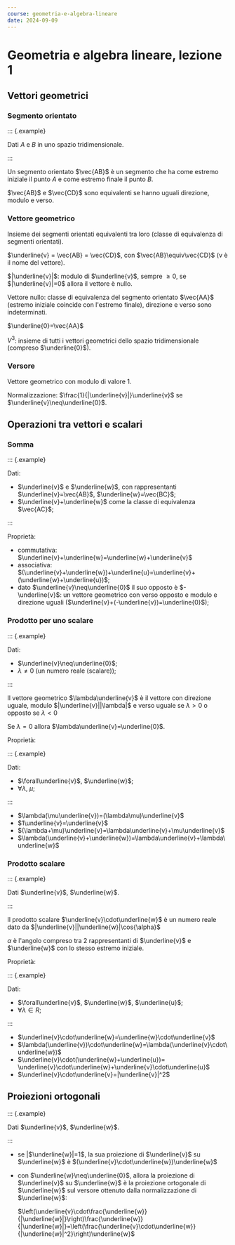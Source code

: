 ```yaml
---
course: geometria-e-algebra-lineare
date: 2024-09-09
---
```


# Geometria e algebra lineare, lezione 1

## Vettori geometrici

### Segmento orientato

::: {.example}

Dati $A$ e $B$ in uno spazio tridimensionale.

:::

Un segmento orientato $\vec{AB}$ è un segmento che ha come estremo iniziale il
punto $A$ e come estremo finale il punto $B$.

$\vec{AB}$ e $\vec{CD}$ sono equivalenti se hanno uguali direzione, modulo e
verso.

### Vettore geometrico

Insieme dei segmenti orientati equivalenti tra loro (classe di equivalenza di
segmenti orientati).

$\underline{v} = \vec{AB} = \vec{CD}$, con $\vec{AB}\equiv\vec{CD}$ (v è il nome
del vettore).

$|\underline{v}|$: modulo di $\underline{v}$, sempre $\ge{0}$, se
$|\underline{v}|=0$ allora il vettore è nullo.

Vettore nullo: classe di equivalenza del segmento orientato $\vec{AA}$ (estremo
iniziale coincide con l'estremo finale), direzione e verso sono indeterminati.

$\underline{0}=\vec{AA}$

$V^3$: insieme di tutti i vettori geometrici dello spazio tridimensionale
(compreso $\underline{0}$).

### Versore

Vettore geometrico con modulo di valore $1$.

Normalizzazione: $\frac{1}{|\underline{v}|}\underline{v}$ se
$\underline{v}\neq\underline{0}$.

## Operazioni tra vettori e scalari

### Somma

::: {.example}

Dati:

- $\underline{v}$ e $\underline{w}$, con rappresentanti
  $\underline{v}=\vec{AB}$, $\underline{w}=\vec{BC}$;
- $\underline{v}+\underline{w}$ come la classe di equivalenza $\vec{AC}$;

:::

Proprietà:

- commutativa: $\underline{v}+\underline{w}=\underline{w}+\underline{v}$
- associativa:
  $(\underline{v}+\underline{w})+\underline{u}=\underline{v}+(\underline{w}+\underline{u})$;
- dato $\underline{v}\neq\underline{0}$ il suo opposto è $-\underline{v}$: un
  vettore geometrico con verso opposto e modulo e direzione uguali
  ($\underline{v}+(-\underline{v})=\underline{0}$);

### Prodotto per uno scalare

::: {.example}

Dati:

- $\underline{v}\neq\underline{0}$;
- $\lambda\neq0$ (un numero reale (scalare));

:::

Il vettore geometrico $\lambda\underline{v}$ è il vettore con direzione uguale,
modulo $|\underline{v}||\lambda|$ e verso uguale se $\lambda>0$ o opposto se
$\lambda<0$

Se $\lambda=0$ allora $\lambda\underline{v}=\underline{0}$.

Proprietà:

::: {.example}

Dati:

- $\forall\underline{v}$, $\underline{w}$;
- $\forall\lambda$, $\mu$;

:::

- $\lambda(\mu\underline{v})=(\lambda\mu)\underline{v}$
- $1\underline{v}=\underline{v}$
- $(\lambda+\mu)\underline{v}=\lambda\underline{v}+\mu\underline{v}$
- $\lambda(\underline{v}+\underline{w})=\lambda\underline{v}+\lambda\underline{w}$

### Prodotto scalare

::: {.example}

Dati $\underline{v}$, $\underline{w}$.

:::

Il prodotto scalare $\underline{v}\cdot\underline{w}$ è un numero reale dato da
$|\underline{v}||\underline{w}|\cos{\alpha}$

$\alpha$ è l'angolo compreso tra 2 rappresentanti di $\underline{v}$ e
$\underline{w}$ con lo stesso estremo iniziale.

Proprietà:

::: {.example}

Dati:

- $\forall\underline{v}$, $\underline{w}$, $\underline{u}$;
- $\forall\lambda\in{R}$;

:::

- $\underline{v}\cdot\underline{w}=\underline{w}\cdot\underline{v}$
- $\lambda(\underline{v})\cdot\underline{w}=\lambda(\underline{v}\cdot\underline{w})$
- $\underline{v}\cdot(\underline{w}+\underline{u})=
  \underline{v}\cdot\underline{w}+\underline{v}\cdot\underline{u}$
- $\underline{v}\cdot\underline{v}=|\underline{v}|^2$

## Proiezioni ortogonali

::: {.example}

Dati $\underline{v}$, $\underline{w}$.

:::

- se |$\underline{w}|=1$, la sua proiezione di $\underline{v}$ su
  $\underline{w}$ è $(\underline{v}\cdot\underline{w})\underline{w}$
- con $\underline{w}\neq\underline{0}$, allora la proiezione di $\underline{v}$
  su $\underline{w}$ è la proiezione ortogonale di $\underline{w}$ sul versore
  ottenuto dalla normalizzazione di $\underline{w}$:

  $\left(\underline{v}\cdot\frac{\underline{w}}{|\underline{w}|}\right)\frac{\underline{w}}{|\underline{w}|}=\left(\frac{\underline{v}\cdot\underline{w}}{|\underline{w}|^2}\right)\underline{w}$
